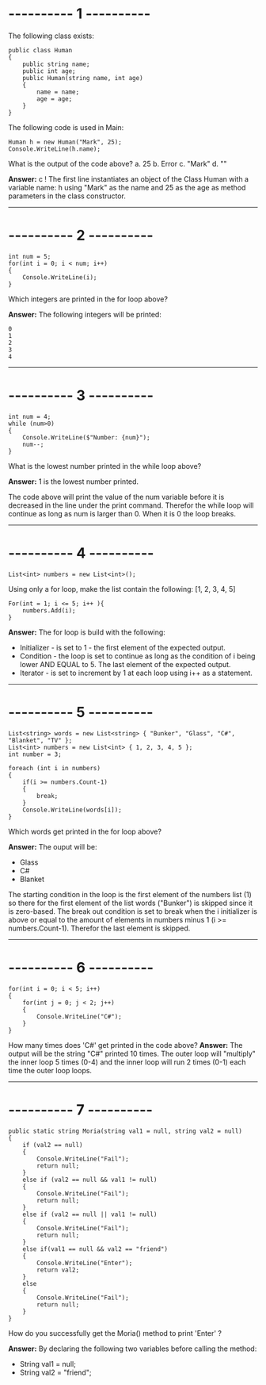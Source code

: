 # ---------- 1 ----------
The following class exists:

```CSharp
public class Human
{
    public string name;
    public int age;
    public Human(string name, int age) 
    {
        name = name;
        age = age;
    }
}
```

The following code is used in Main:
```CSharp
Human h = new Human("Mark", 25);
Console.WriteLine(h.name);
```

What is the output of the code above?
	a. 25
	b. Error
	c. "Mark"
	d. ""

**Answer:** c !
The first line instantiates an object of the Class Human with a variable name: h using "Mark" as the name and 25 as the age as method parameters in the class constructor.

---

# ---------- 2 ----------
```CSharp
int num = 5;
for(int i = 0; i < num; i++)
{
    Console.WriteLine(i);
}
```

Which integers are printed in the for loop above?

**Answer:** The following integers will be printed:
```Output
0
1
2
3
4
```

---

# ---------- 3 ----------
```CSharp
int num = 4;
while (num>0)
{
    Console.WriteLine($"Number: {num}");
    num--;
}
```

What is the lowest number printed in the while loop above?

**Answer:**
1 is the lowest number printed.

The code above will print the value of the num variable before it is decreased in the line under the print command. Therefor the while loop will continue as long as num is larger than 0. When it is 0 the loop breaks.

---

# ---------- 4 ----------
```CSharp
List<int> numbers = new List<int>();
```

Using only a for loop, make the list contain the following: [1, 2, 3, 4, 5]

```CSharp
For(int = 1; i <= 5; i++ ){
    numbers.Add(i);
}
```
**Answer:** The for loop is build with the following:
* Initializer - is set to 1 - the first element of the expected output.
* Condition - the loop is set to continue as long as the condition of i being lower AND EQUAL to 5. The last element of the expected output.
* Iterator - is set to increment by 1 at each loop using i++ as a statement.

---

# ---------- 5 ----------
```CSharp
List<string> words = new List<string> { "Bunker", "Glass", "C#", "Blanket", "TV" };
List<int> numbers = new List<int> { 1, 2, 3, 4, 5 };
int number = 3;

foreach (int i in numbers)
{
    if(i >= numbers.Count-1)
    {
        break;
    }
    Console.WriteLine(words[i]);
}
```

Which words get printed in the for loop above?

**Answer:**
The ouput will be:
* Glass
* C#
* Blanket

The starting condition in the loop is the first element of the numbers list (1) so there for the first element of the list words ("Bunker") is skipped since it is zero-based.
The break out condition is set to break when the i initializer is above or equal to the amount of elements in numbers minus 1 (i >= numbers.Count-1). Therefor the last element is skipped.

---

# ---------- 6 ----------
```CSharp
for(int i = 0; i < 5; i++)
{
    for(int j = 0; j < 2; j++)
    {
        Console.WriteLine("C#");
    }
}
```

How many times does 'C#' get printed in the code above?
**Answer:** The output will be the string "C#" printed 10 times. The outer loop will "multiply" the inner loop 5 times (0-4) and the inner loop will run 2 times (0-1) each time the outer loop loops.

---

# ---------- 7 ----------
```CSharp
public static string Moria(string val1 = null, string val2 = null)
{
    if (val2 == null)
    {
        Console.WriteLine("Fail");
        return null;
    }
    else if (val2 == null && val1 != null)
    {
        Console.WriteLine("Fail");
        return null;
    }
    else if (val2 == null || val1 != null)
    {
        Console.WriteLine("Fail");
        return null;
    }
    else if(val1 == null && val2 == "friend")
    {
        Console.WriteLine("Enter");
        return val2;
    }
    else
    {
        Console.WriteLine("Fail");
        return null;
    }
}
```
How do you successfully get the Moria() method to print 'Enter' ?

**Answer:** By declaring the following two variables before calling the method:
* String val1 = null;
* String val2 = "friend";